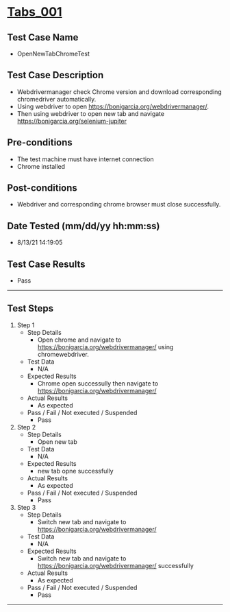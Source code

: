 # [Tabs_001](https://github.com/bonigarcia/webdrivermanager-examples/tree/master/src/test/java/io/github/bonigarcia/wdm/test/tabs/OpenNewTabChromeTest.java)
## Test Case Name
* OpenNewTabChromeTest
## Test Case Description
* Webdrivermanager check Chrome version and download corresponding chromedriver automatically.
* Using webdriver to open https://bonigarcia.org/webdrivermanager/.
* Then using webdriver to open new tab and navigate https://bonigarcia.org/selenium-jupiter
## Pre-conditions
* The test machine must have internet connection
* Chrome installed
## Post-conditions
* Webdriver and corresponding chrome browser must close successfully.
## Date Tested (mm/dd/yy hh:mm:ss)
* 8/13/21 14:19:05
## Test Case Results
* Pass
---
## Test Steps
1. Step 1
	* Step Details
		* Open chrome and navigate to https://bonigarcia.org/webdrivermanager/ using chromewebdriver.
	* Test Data
		* N/A
	* Expected Results
		* Chrome open successully then navigate to https://bonigarcia.org/webdrivermanager/
	* Actual Results
		* As expected
	* Pass / Fail / Not executed / Suspended
		* Pass
2. Step 2
	* Step Details
		* Open new tab
	* Test Data
		* N/A
	* Expected Results
		* new tab opne successfully
	* Actual Results
		* As expected
	* Pass / Fail / Not executed / Suspended
		* Pass
3. Step 3
	* Step Details
		* Switch new tab and navigate to https://bonigarcia.org/webdrivermanager/
	* Test Data
		* N/A
	* Expected Results
		* Switch new tab and navigate to https://bonigarcia.org/webdrivermanager/ successfully
	* Actual Results
		* As expected
	* Pass / Fail / Not executed / Suspended
		* Pass
---
